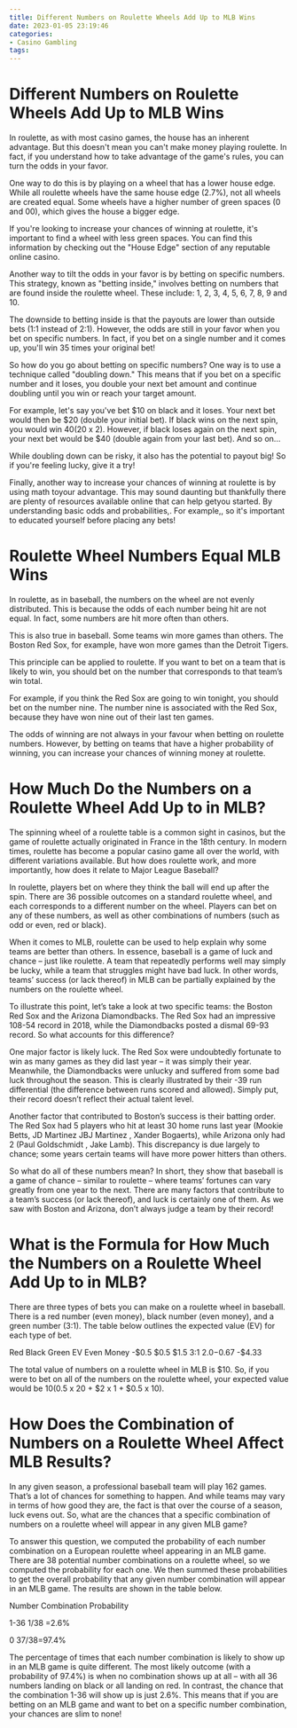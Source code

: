 ```yaml
---
title: Different Numbers on Roulette Wheels Add Up to MLB Wins
date: 2023-01-05 23:19:46
categories:
- Casino Gambling
tags:
---
```



#  Different Numbers on Roulette Wheels Add Up to MLB Wins

In roulette, as with most casino games, the house has an inherent advantage. But this doesn't mean you can't make money playing roulette. In fact, if you understand how to take advantage of the game's rules, you can turn the odds in your favor.

One way to do this is by playing on a wheel that has a lower house edge. While all roulette wheels have the same house edge (2.7%), not all wheels are created equal. Some wheels have a higher number of green spaces (0 and 00), which gives the house a bigger edge.

If you're looking to increase your chances of winning at roulette, it's important to find a wheel with less green spaces. You can find this information by checking out the "House Edge" section of any reputable online casino.

Another way to tilt the odds in your favor is by betting on specific numbers. This strategy, known as "betting inside," involves betting on numbers that are found inside the roulette wheel. These include: 1, 2, 3, 4, 5, 6, 7, 8, 9 and 10.

The downside to betting inside is that the payouts are lower than outside bets (1:1 instead of 2:1). However, the odds are still in your favor when you bet on specific numbers. In fact, if you bet on a single number and it comes up, you'll win 35 times your original bet!

So how do you go about betting on specific numbers? One way is to use a technique called "doubling down." This means that if you bet on a specific number and it loses, you double your next bet amount and continue doubling until you win or reach your target amount.

For example, let's say you've bet $10 on black and it loses. Your next bet would then be $20 (double your initial bet). If black wins on the next spin, you would win $40 ($20 x 2). However, if black loses again on the next spin, your next bet would be $40 (double again from your last bet). And so on...

While doubling down can be risky, it also has the potential to payout big! So if you're feeling lucky, give it a try!

Finally, another way to increase your chances of winning at roulette is by using math toyour advantage. This may sound daunting but thankfully there are plenty of resources available online that can help getyou started. By understanding basic odds and probabilities,. For example,, so it's important to educated yourself before placing any bets!

#  Roulette Wheel Numbers Equal MLB Wins

In roulette, as in baseball, the numbers on the wheel are not evenly distributed. This is because the odds of each number being hit are not equal. In fact, some numbers are hit more often than others.

This is also true in baseball. Some teams win more games than others. The Boston Red Sox, for example, have won more games than the Detroit Tigers.

This principle can be applied to roulette. If you want to bet on a team that is likely to win, you should bet on the number that corresponds to that team’s win total.

For example, if you think the Red Sox are going to win tonight, you should bet on the number nine. The number nine is associated with the Red Sox, because they have won nine out of their last ten games.

The odds of winning are not always in your favour when betting on roulette numbers. However, by betting on teams that have a higher probability of winning, you can increase your chances of winning money at roulette.

#  How Much Do the Numbers on a Roulette Wheel Add Up to in MLB?

The spinning wheel of a roulette table is a common sight in casinos, but the game of roulette actually originated in France in the 18th century. In modern times, roulette has become a popular casino game all over the world, with different variations available. But how does roulette work, and more importantly, how does it relate to Major League Baseball?

In roulette, players bet on where they think the ball will end up after the spin. There are 36 possible outcomes on a standard roulette wheel, and each corresponds to a different number on the wheel. Players can bet on any of these numbers, as well as other combinations of numbers (such as odd or even, red or black).

When it comes to MLB, roulette can be used to help explain why some teams are better than others. In essence, baseball is a game of luck and chance – just like roulette. A team that repeatedly performs well may simply be lucky, while a team that struggles might have bad luck. In other words, teams’ success (or lack thereof) in MLB can be partially explained by the numbers on the roulette wheel.

To illustrate this point, let’s take a look at two specific teams: the Boston Red Sox and the Arizona Diamondbacks. The Red Sox had an impressive 108-54 record in 2018, while the Diamondbacks posted a dismal 69-93 record. So what accounts for this difference?

One major factor is likely luck. The Red Sox were undoubtedly fortunate to win as many games as they did last year – it was simply their year. Meanwhile, the Diamondbacks were unlucky and suffered from some bad luck throughout the season. This is clearly illustrated by their -39 run differential (the difference between runs scored and allowed). Simply put, their record doesn’t reflect their actual talent level.

Another factor that contributed to Boston’s success is their batting order. The Red Sox had 5 players who hit at least 30 home runs last year (Mookie Betts, JD Martinez JBJ Martinez , Xander Bogaerts), while Arizona only had 2 (Paul Goldschmidt , Jake Lamb). This discrepancy is due largely to chance; some years certain teams will have more power hitters than others.

So what do all of these numbers mean? In short, they show that baseball is a game of chance – similar to roulette – where teams’ fortunes can vary greatly from one year to the next. There are many factors that contribute to a team’s success (or lack thereof), and luck is certainly one of them. As we saw with Boston and Arizona, don’t always judge a team by their record!

#  What is the Formula for How Much the Numbers on a Roulette Wheel Add Up to in MLB?

There are three types of bets you can make on a roulette wheel in baseball. There is a red number (even money), black number (even money), and a green number (3:1). The table below outlines the expected value (EV) for each type of bet.

Red Black Green EV
Even Money -$0.5 $0.5 $1.5
 3:1 $2.0 -$0.67 -$4.33

The total value of numbers on a roulette wheel in MLB is $10. So, if you were to bet on all of the numbers on the roulette wheel, your expected value would be $10 ($0.5 x 20 + $2 x 1 + $0.5 x 10).

#  How Does the Combination of Numbers on a Roulette Wheel Affect MLB Results?

In any given season, a professional baseball team will play 162 games. That’s a lot of chances for something to happen. And while teams may vary in terms of how good they are, the fact is that over the course of a season, luck evens out. So, what are the chances that a specific combination of numbers on a roulette wheel will appear in any given MLB game?

To answer this question, we computed the probability of each number combination on a European roulette wheel appearing in an MLB game. There are 38 potential number combinations on a roulette wheel, so we computed the probability for each one. We then summed these probabilities to get the overall probability that any given number combination will appear in an MLB game. The results are shown in the table below.

Number Combination Probability

1-36 1/38
=2.6%

0 37/38=97.4%

The percentage of times that each number combination is likely to show up in an MLB game is quite different. The most likely outcome (with a probability of 97.4%) is when no combination shows up at all – with all 36 numbers landing on black or all landing on red. In contrast, the chance that the combination 1-36 will show up is just 2.6%. This means that if you are betting on an MLB game and want to bet on a specific number combination, your chances are slim to none!